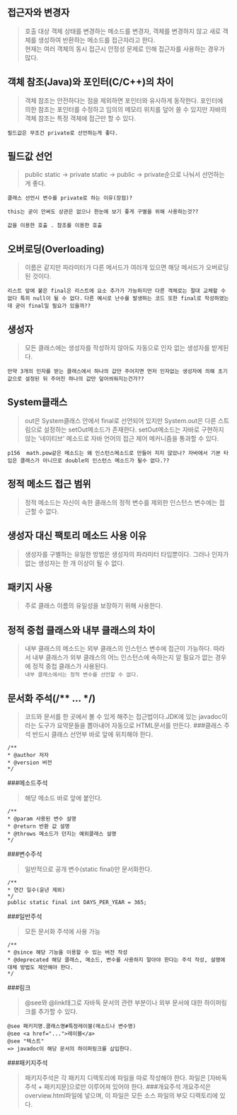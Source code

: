 ## 접근자와 변경자
> 호출 대상 객체 상태를 변경하는 메소드를 변경자, 객체를 변경하지 않고 새로 객체를 생성하여 반환하는 메소드를 접근자라고 한다.  
현재는 여러 객체의 동시 접근시 안정성 문제로 인해 접근자를 사용하는 경우가 많다.

## 객체 참조(Java)와 포인터(C/C++)의 차이
> 객체 참조는 안전하다는 점을 제외하면 포인터와 유사하게 동작한다. 포인터에 의한 참조는 포인터를 수정하고 임의의 메모리 위치를 덮어 쓸 수 있지만 자바의 객체 참조는 특정 객체에 접근만 할 수 있다.

`필드값은 무조건 private로 선언하는게 좋다.`  

## 필드값 선언
> public static -> private static -> public -> private순으로 나눠서 선언하는게 좋다.

`클래스 선언시 변수를 private로 하는 이유(장점)?`

`this는 굳이 안써도 상관은 없으나 한눈에 보기 좋게 구별을 위해 사용하는것??`

`값을 이용한 호출 . 참조를 이용한 호출`

## 오버로딩(Overloading)
> 이름은 같지만 파라미터가 다른 메서드가 여러개 있으면 해당 메서드가 오버로딩된 것이다.

`리스트 앞에 붙은 final은 리스트에 요소 추가가 가능하지만 다른 객체로는 절대 교체할 수 없다 특히 null이 될 수 없다.`
`다른 예시로 난수를 발생하는 코드 또한 final로 작성하였는데 굳이 final일 필요가 있을까??`

## 생성자
> 모든 클래스에는 생성자를 작성하지 않아도 자동으로 인자 없는 생성자를 받게된다.

`만약 3개의 인자를 받는 클래스에서 하나의 값만 주어지면 먼저 인자없는 생성자에 의해 초기값으로 설정된 뒤 주어진 하나의 값만 덮어씌워지는건가??`

## System클래스
> out은 System클래스 안에서 final로 선언되어 있지만 System.out은 다른 스트림으로 설정하는 setOut메소드가 존재한다. setOut메소드는 자바로 구현하지 않는 '네이티브' 메소드로 자바 언어의 접근 제어 메커니즘을 통과할 수 있다.

`p156  math.pow같은 메소드는 왜 인스턴스메소드로 만들어 지지 않았나? 자바에서 기본 타입은 클래스가 아니므로 double의 인스턴스 메소드가 될수 없다.??`

## 정적 메소드 접근 범위
> 정적 메소드는 자신이 속한 클래스의 정적 변수를 제외한 인스턴스 변수에는 접근할 수 없다.

## 생성자 대신 팩토리 메소드 사용 이유
> 생성자를 구별하는 유일한 방법은 생성자의 파라미터 타입뿐이다. 그러나 인자가 없는 생성자는 한 개 이상이 될 수 없다.

## 패키지 사용
> 주로 클래스 이름의 유일성을 보장하기 위해 사용한다.

## 정적 중첩 클래스와 내부 클래스의 차이
> 내부 클래스의 메소드는 외부 클래스의 인스턴스 변수에 접근이 가능하다. 따라서 내부 클래스가 외부 클래스의 어느 인스턴스에 속하는지 알 필요가 없는 경우에 정적 중첩 클래스가 사용된다.  
`내부 클래스에서는 정적 변수를 선언할 수 없다.`
 
## 문서화 주석(/** ... */)
> 코드와 문서를 한 곳에서 볼 수 있게 해주는 접근법이다.JDK에 있는 javadoc이라는 도구가 요약문들을 뽑아내어 자동으로 HTML문서를 만든다.
###클래스 주석
> 반드시 클래스 선언부 바로 앞에 위치해야 한다.  
```
/**
* @author 저자
* @version 버전
*/
```
###메소드주석
> 해당 메소드 바로 앞에 붙인다.
```
/**
* @param 사용된 변수 설명
* @return 반환 값 설명
* @throws 메소드가 던지는 예외클래스 설명
*/
```
###변수주석
> 일반적으로 공개 변수(static final)만 문서화한다.
```
/**
* 연간 일수(윤년 제외)
*/
public static final int DAYS_PER_YEAR = 365;
```
###일반주석
> 모든 문서화 주석에 사용 가능
```
/**
* @since 해당 기능을 이용할 수 있는 버전 작성
* @deprecated 해당 클래스, 메소드, 변수를 사용하지 말아야 한다는 주석 작성, 설명에 대체 방법도 제안해야 한다.
*/
```
###링크
> @see와 @link태그로 자바독 문서의 관련 부분이나 외부 문서에 대한 하이퍼링크를 추가할 수 있다.
```
@see 패키지명.클래스명#특정레이블(메소드나 변수명) 
@see <a href="...">레이블</a>
@see "텍스트" 
=> javadoc이 해당 문서의 하이퍼링크를 삽입한다.
```
###패키지주석
> 패키지주석은 각 패키지 디렉토리에 파일을 따로 작성해야 한다. 파일은 [자바독 주석 + 패키지문]으로만 이루어져 있어야 한다.
###개요주석
> 개요주석은 overview.html파일에 넣으며, 이 파일은 모든 소스 파일의 부모 디렉토리에 있다.

